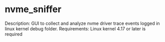 # nvme_sniffer
Description:  GUI to collect and analyze nvme driver trace events logged in linux kernel debug folder.
Requirements: Linux kernel 4.17 or later is required
